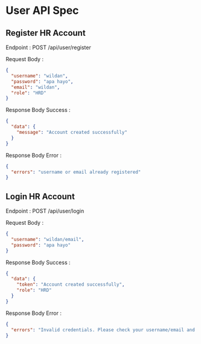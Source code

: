 # User API Spec

## Register HR Account

Endpoint : POST /api/user/register

Request Body :

```json
{
  "username": "wildan",
  "password": "apa hayo",
  "email": "wildan",
  "role": "HRD"
}
```

Response Body Success :

```json
{
  "data": {
    "message": "Account created successfully"
  }
}
```

Response Body Error :

```json
{
  "errors": "username or email already registered"
}
```

## Login HR Account

Endpoint : POST /api/user/login

Request Body :

```json
{
  "username": "wildan/email",
  "password": "apa hayo"
}
```

Response Body Success :

```json
{
  "data": {
    "token": "Account created successfully",
    "role": "HRD"
  }
}
```

Response Body Error :

```json
{
  "errors": "Invalid credentials. Please check your username/email and password."
}
```
